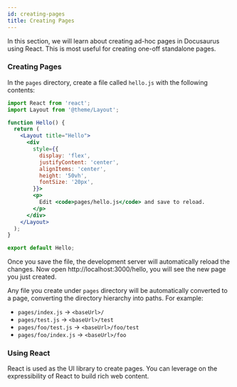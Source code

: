```yaml
---
id: creating-pages
title: Creating Pages
---
```


In this section, we will learn about creating ad-hoc pages in Docusaurus using React. This is most useful for creating one-off standalone pages.

### Creating Pages

<!-- TODO: What will the user see if pages/ is empty? -->

In the `pages` directory, create a file called `hello.js` with the following contents:

```jsx
import React from 'react';
import Layout from '@theme/Layout';

function Hello() {
  return (
    <Layout title="Hello">
      <div
        style={{
          display: 'flex',
          justifyContent: 'center',
          alignItems: 'center',
          height: '50vh',
          fontSize: '20px',
        }}>
        <p>
          Edit <code>pages/hello.js</code> and save to reload.
        </p>
      </div>
    </Layout>
  );
}

export default Hello;
```

Once you save the file, the development server will automatically reload the changes. Now open http://localhost:3000/hello, you will see the new page you just created.

Any file you create under `pages` directory will be automatically converted to a page, converting the directory hierarchy into paths. For example:

- `pages/index.js` → `<baseUrl>/`
- `pages/test.js` → `<baseUrl>/test`
- `pages/foo/test.js` → `<baseUrl>/foo/test`
- `pages/foo/index.js` → `<baseUrl>/foo`

### Using React

React is used as the UI library to create pages. You can leverage on the expressibility of React to build rich web content.

<!--
TODO:
- Explain that each page needs to be wrapped with `@theme/Layout`.
- That v2 is different from v1, users can write interactive components with lifecycles.

-->
